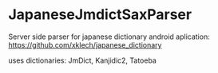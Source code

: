 JapaneseJmdictSaxParser
=======================

Server side parser for japanese dictionary android aplication: https://github.com/xklech/japanese_dictionary

uses dictionaries: JmDict, Kanjidic2, Tatoeba